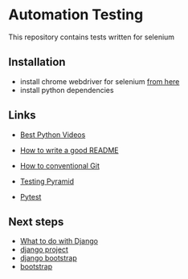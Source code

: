 # Automation Testing
This repository contains tests written for selenium

## Installation
- install chrome webdriver for selenium [from here](https://www.geeksforgeeks.org/how-to-install-selenium-webdriver-on-macos/?ref=lbp)
- install python dependencies

## Links
- [Best Python Videos](https://www.youtube.com/c/Coreyms)
- [How to write a good README](https://www.freecodecamp.org/news/how-to-write-a-good-readme-file/)

- [How to conventional Git](https://www.conventionalcommits.org/en/v1.0.0/)

- [Testing Pyramid](https://martinfowler.com/articles/practical-test-pyramid.html)

- [Pytest](https://docs.pytest.org/en/6.2.x/)


## Next steps
- [What to do with Django](https://www.youtube.com/watch?v=o8u5qcsZZdA&t=163s)
- [django project](https://www.djangoproject.com/)
- [django bootstrap](https://django-bootstrap-v5.readthedocs.io/en/latest/)
- [bootstrap](https://getbootstrap.com/)